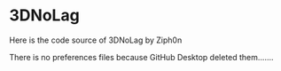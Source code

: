 # 3DNoLag

Here is the code source of 3DNoLag by Ziph0n

There is no preferences files because GitHub Desktop deleted them.......
